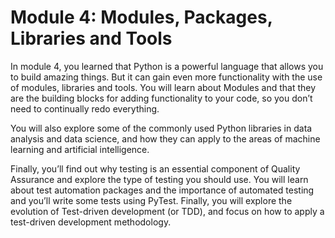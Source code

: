 # Module 4: Modules, Packages, Libraries and Tools

In module 4, you learned that Python is a powerful language that allows you to build amazing things. But it can gain even more functionality with the use of modules, libraries and tools. You will learn about Modules and that they are the building blocks for adding functionality to your code, so you don’t need to continually redo everything.

You will also explore some of the commonly used Python libraries in data analysis and data science, and how they can apply to the areas of machine learning and artificial intelligence.

Finally, you’ll find out why testing is an essential component of Quality Assurance and explore the type of testing you should use. You will learn about test automation packages and the importance of automated testing and you’ll write some tests using PyTest. Finally, you will explore the evolution of Test-driven development (or TDD), and focus on how to apply a test-driven development methodology.